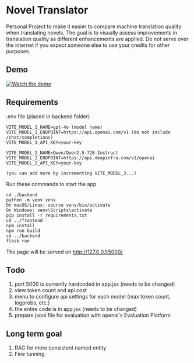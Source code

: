# Novel Translator

Personal Project to make it easier to compare machine translation quality when translating novels. The goal is to visually assess improvements in translation quality as different enhancements are applied. Do not serve over the internet if you expect someone else to use your credits for other purposes.

## Demo

<a href="https://www.youtube.com/watch?v=IRmymS2kFzM" target="_blank">
  <img src="https://img.youtube.com/vi/IRmymS2kFzM/0.jpg" alt="Watch the demo" />
</a>

## Requirements

.env file (placed in backend folder)

```
VITE_MODEL_1_NAME=gpt-4o (model name)
VITE_MODEL_1_ENDPOINT=https://api.openai.com/v1 (do not include /chat/completions)
VITE_MODEL_1_API_KEY=your-key

VITE_MODEL_2_NAME=Qwen/Qwen2.5-72B-Instruct
VITE_MODEL_2_ENDPOINT=https://api.deepinfra.com/v1/openai
VITE_MODEL_2_API_KEY=your-key

(you can add more by incrementing VITE_MODEL_3...)
```

Run these commands to start the app

```
cd ./backend
python -m venv venv
On macOS/Linux: source venv/bin/activate
On Windows: venv\Scripts\activate
pip install -r requirements.txt
cd ../frontend
npm install
npm run build
cd ../backend
flask run
```

The page will be served on http://127.0.0.1:5000/

## Todo

1. port 5000 is currently hardcoded in app.jsx (needs to be changed)
2. view token count and api cost
3. menu to configure api settings for each model (max token count, logprobs, etc.)
4. the entire code is in app.jsx (needs to be changed)
5. prepare jsonl file for evaluation with openai's Evaluation Platform

## Long term goal

1. RAG for more consistent named entity
2. Fine tunning
